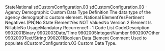 

StateNational
sdCustomConfiguration.03
sdCustomConfiguration.03 - Agency Demographic Custom Data Type
Definition
The data type of the agency demographic custom element.
National ElementYesPertinent Negatives (PN)No
State ElementYes
NOT ValuesNo
Version 2 Element
Is NillableNo
UsageMandatory
Recurrence1 : 1
Code List
CodeDescription
9902001Binary
9902003Date/Time
9902005Integer/Number
9902007Other
9902009Text/String
9902011Boolean
Data Element Comment
Used to populate dCustomConfiguration.03 Custom Data Type.